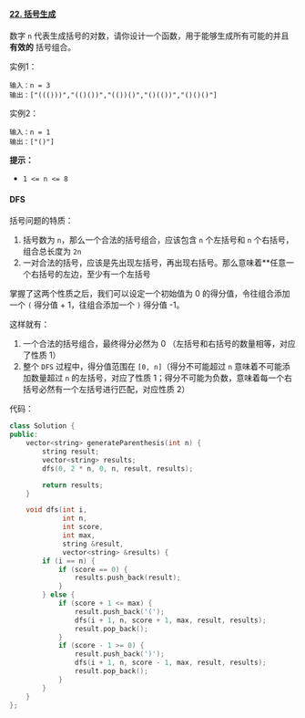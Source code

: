 #### [22. 括号生成](https://leetcode.cn/problems/generate-parentheses/)

数字 `n` 代表生成括号的对数，请你设计一个函数，用于能够生成所有可能的并且 **有效的** 括号组合。

实例1：

```
输入：n = 3
输出：["((()))","(()())","(())()","()(())","()()()"]
```

实例2：

```
输入：n = 1
输出：["()"]
```

**提示：**

- `1 <= n <= 8`

#### DFS

括号问题的特质：

1. 括号数为 `n`，那么一个合法的括号组合，应该包含 `n` 个左括号和 `n` 个右括号，组合总长度为 `2n`
2. 一对合法的括号，应该是先出现左括号，再出现右括号。那么意味着**任意一个右括号的左边，至少有一个左括号

掌握了这两个性质之后，我们可以设定一个初始值为 0 的得分值，令往组合添加一个 `(` 得分值 + 1，往组合添加一个 `)` 得分值 -1。

这样就有：

1. 一个合法的括号组合，最终得分必然为 0 （左括号和右括号的数量相等，对应了性质 1）
2. 整个 `DFS` 过程中，得分值范围在 `[0, n]`（得分不可能超过 `n` 意味着不可能添加数量超过 `n` 的左括号，对应了性质 1；得分不可能为负数，意味着每一个右括号必然有一个左括号进行匹配，对应性质 2）

代码：

```c++
class Solution {
public:
    vector<string> generateParenthesis(int n) {
        string result;
        vector<string> results;
        dfs(0, 2 * n, 0, n, result, results);

        return results;
    }

    void dfs(int i,
             int n,
             int score,
             int max,
             string &result,
             vector<string> &results) {
        if (i == n) {
            if (score == 0) {
                results.push_back(result);
            }
        } else {
            if (score + 1 <= max) {
                result.push_back('(');
                dfs(i + 1, n, score + 1, max, result, results);
                result.pop_back();
            }
            if (score - 1 >= 0) {
                result.push_back(')');
                dfs(i + 1, n, score - 1, max, result, results);
                result.pop_back();
            }
        }
    }
};
```

